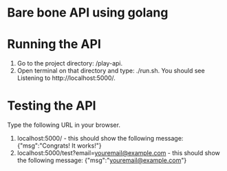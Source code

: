 # Bare bone API using golang

# Running the API
1. Go to the project directory: /play-api.
2. Open terminal on that directory and type: ./run.sh. You should see Listening to http://localhost:5000/.

# Testing the API
Type the following URL in your browser.
1. localhost:5000/ - this should show the following message: {"msg":"Congrats! It works!"}
2. localhost:5000/test?email=youremail@example.com - this should show the following message: {"msg":"youremail@example.com"}
